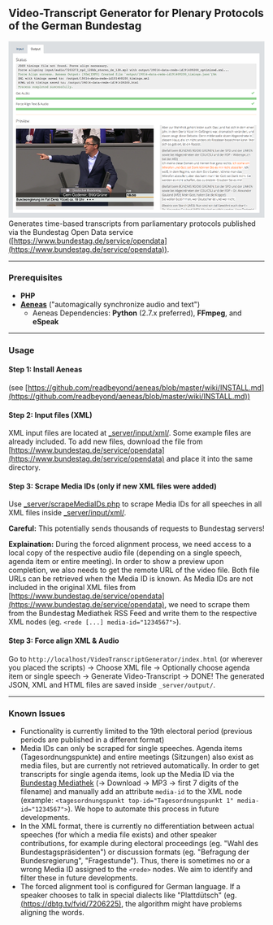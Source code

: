 ## Video-Transcript Generator for Plenary Protocols of the German Bundestag

![Application Screenshot](_client/img/screenshot.png?raw=true)
Generates time-based transcripts from parliamentary protocols published via the Bundestag Open Data service ([https://www.bundestag.de/service/opendata](https://www.bundestag.de/service/opendata)).

-------------

### Prerequisites

* **PHP**
* [**Aeneas**](https://www.readbeyond.it/aeneas/) ("automagically synchronize audio and text")
    * Aeneas Dependencies: **Python** (2.7.x preferred), **FFmpeg**, and **eSpeak**

-------------

### Usage

#### Step 1: Install Aeneas

(see [https://github.com/readbeyond/aeneas/blob/master/wiki/INSTALL.md](https://github.com/readbeyond/aeneas/blob/master/wiki/INSTALL.md))

#### Step 2: Input files (XML)

XML input files are located at [_server/input/xml/](_server/input/xml/). Some example files are already included. To add new files, download the file from  [https://www.bundestag.de/service/opendata](https://www.bundestag.de/service/opendata) and place it into the same directory.
#### Step 3: Scrape Media IDs (only if new XML files were added)
Use [_server/scrapeMediaIDs.php](_server/scrapeMediaIDs.php) to scrape Media IDs for all speeches in all XML files inside [_server/input/xml/](_server/input/xml/).

**Careful:** This potentially sends thousands of requests to Bundestag servers!

**Explaination:**
During the forced alignment process, we need access to a local copy of the respective audio file (depending on a single speech, agenda item or entire meeting). In order to show a preview upon completion, we also needs to get the remote URL of the video file. Both file URLs can be retrieved when the Media ID is known. As Media IDs are not included in the original XML files from [https://www.bundestag.de/service/opendata](https://www.bundestag.de/service/opendata), we need to scrape them from the Bundestag Mediathek RSS Feed and write them to the respective XML nodes (eg. `<rede [...] media-id="1234567">`).

#### Step 3: Force align XML & Audio

Go to `http://localhost/VideoTranscriptGenerator/index.html` (or wherever you placed the scripts) -> Choose XML file -> Optionally choose agenda item or single speech -> Generate Video-Transcript -> DONE!
The generated JSON, XML and HTML files are saved inside `_server/output/`.

-----------------

### Known Issues

- Functionality is currently limited to the 19th electoral period (previous periods are published in a different format)
- Media IDs can only be scraped for single speeches. Agenda items (Tagesordnungspunkte) and entire meetings (Sitzungen) also exist as media files, but are currently not retrieved automatically. In order to get transcripts for single agenda items, look up the Media ID via the [Bundestag Mediathek](https://www.bundestag.de/mediathek) (-> Download -> MP3 -> first 7 digits of the filename) and manually add an attribute `media-id` to the XML node (example: `<tagesordnungspunkt top-id="Tagesordnungspunkt 1" media-id="1234567">`). We hope to automate this process in future developments.
- In the XML format, there is currently no differentiation between actual speeches (for which a media file exists) and other speaker contributions, for example during electoral proceedings (eg. "Wahl des Bundestagspräsidenten") or discussion formats (eg. "Befragung der Bundesregierung", "Fragestunde"). Thus, there is sometimes no or a wrong Media ID assigned to the `<rede>` nodes. We aim to identify and filter these in future developments.
- The forced alignment tool is configured for German language. If a speaker chooses to talk in special dialects like "Plattdütsch" (eg. [(https://dbtg.tv/fvid/7206225)](https://dbtg.tv/fvid/7206225), the algorithm might have problems aligning the words.